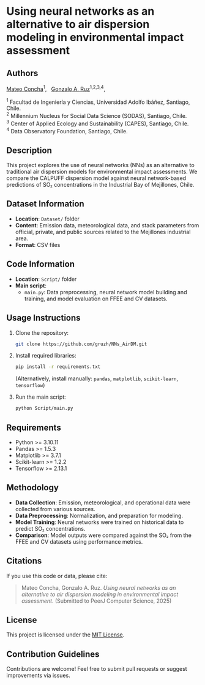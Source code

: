 # Using neural networks as an alternative to air dispersion modeling in environmental impact assessment

## Authors
[Mateo Concha](https://www.researchgate.net/profile/Mateo-Concha)<sup>1</sup>, &nbsp; 
[Gonzalo A. Ruz](https://scholar.google.cl/citations?user=jkovdhYAAAAJ&hl=en)<sup>1,2,3,4</sup>, &nbsp;

<sup>1</sup> Facultad de Ingeniería y Ciencias, Universidad Adolfo Ibáñez, Santiago, Chile. <br>
<sup>2</sup> Millennium Nucleus for Social Data Science (SODAS), Santiago, Chile. <br>
<sup>3</sup> Center of Applied Ecology and Sustainability (CAPES), Santiago, Chile. <br>
<sup>4</sup> Data Observatory Foundation, Santiago, Chile. <br>

## Description
This project explores the use of neural networks (NNs) as an alternative to traditional air dispersion models for environmental impact assessments. We compare the CALPUFF dispersion model against neural network-based predictions of SO₂ concentrations in the Industrial Bay of Mejillones, Chile.

## Dataset Information
- **Location**: `Dataset/` folder
- **Content**: Emission data, meteorological data, and stack parameters from official, private, and public sources related to the Mejillones industrial area.
- **Format**: CSV files

## Code Information
- **Location**: `Script/` folder
- **Main script**:
  - `main.py`: Data preprocessing, neural network model building and training, and model evaluation on FFEE and CV datasets.

## Usage Instructions

1. Clone the repository:
   ```bash
   git clone https://github.com/gruzh/NNs_AirDM.git
   ```

2. Install required libraries:
   ```bash
   pip install -r requirements.txt
   ```
   (Alternatively, install manually: `pandas`, `matplotlib`, `scikit-learn`, `tensorflow`)

3. Run the main script:
   ```bash
   python Script/main.py
   ```

## Requirements
* Python >= 3.10.11
* Pandas >= 1.5.3
* Matplotlib >= 3.7.1
* Scikit-learn >= 1.2.2
* Tensorflow >= 2.13.1

## Methodology
- **Data Collection**: Emission, meteorological, and operational data were collected from various sources.
- **Data Preprocessing**: Normalization, and preparation for modeling.
- **Model Training**: Neural networks were trained on historical data to predict SO₂ concentrations.
- **Comparison**: Model outputs were compared against the SO₂ from the FFEE and CV datasets using performance metrics.

## Citations
If you use this code or data, please cite:
> Mateo Concha, Gonzalo A. Ruz. *Using neural networks as an alternative to air dispersion modeling in environmental impact assessment*. (Submitted to PeerJ Computer Science, 2025)

## License
This project is licensed under the [MIT License](LICENSE).
 
## Contribution Guidelines
Contributions are welcome! Feel free to submit pull requests or suggest improvements via issues.
